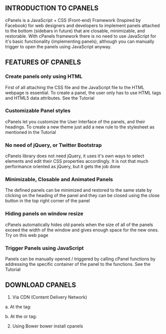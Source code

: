 ## INTRODUCTION TO CPANELS

cPanels is a JavaScript + CSS (Front-end) Framework (Inspired by Facebook) for web designers and developers to implement panels attached to the bottom (sidebars in future) that are closable, minimizable, and restorable. With cPanels framework there is no need to use JavaScript for it's basic functionality (implementing panels), although you can manually trigger to open the panels using JavaScript anyway.


## FEATURES OF CPANELS

### Create panels only using HTML
First of all attaching the CSS file and the JavaScript file to the HTML webpage is essential. To create a panel, the user only has to use HTML tags and HTML5 data attributes. See the Tutorial

### Customizable Panel styles
cPanels let you customize the User Interface of the panels, and their headings. To create a new theme just add a new rule to the stylesheet as mentioned in the Tutorial

### No need of jQuery, or Twitter Bootstrap
cPanels library does not need jQuery, it uses it's own ways to select elements and edit their CSS properties accordingly. It is not that much performance oriented as jQuery, but it gets the job done

### Minimizable, Closable and Animated Panels
The defined panels can be minimized and restored to the same state by clicking on the heading of the panel and they can be closed using the close button in the top right corner of the panel

### Hiding panels on window resize
cPanels automatically hides old panels when the size of all of the panels exceed the width of the window and gives enough space for the new ones. Try on this web page

### Trigger Panels using JavaScript
Panels can be manually opened / triggered by calling cPanel functions by addressing the specific container of the panel to the functions. See the Tutorial

## DOWNLOAD CPANELS


1. Via CDN (Content Delivery Network) 

a. At the <head> tag:
    <link rel="stylesheet" href="https://cdn.jsdelivr.net/gh/Chamuth/cpanels@1.0/../dist/js/cpanels.js"/>
    
b. At the <body> or <head> tag:
    <script src="https://cdn.jsdelivr.net/gh/Chamuth/cpanels@1.0/../dist/js/cpanels.js"></script>

2. Using Bower 
    bower install cpanels
